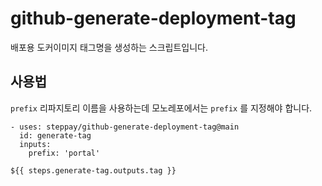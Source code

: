 # github-generate-deployment-tag

배포용 도커이미지 태그명을 생성하는 스크립트입니다.

## 사용법

`prefix` 리파지토리 이름을 사용하는데 모노레포에서는 `prefix` 를 지정해야 합니다.
```
- uses: steppay/github-generate-deployment-tag@main
  id: generate-tag
  inputs:
    prefix: 'portal'
```

```
${{ steps.generate-tag.outputs.tag }}
```